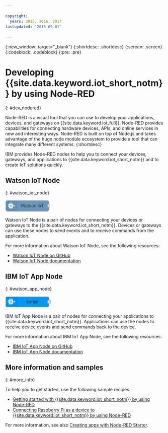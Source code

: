 ```yaml
---

copyright:
  years: 2015, 2016, 2017
lastupdated: "2016-09-01"

---
```


{:new_window: target="_blank"}
{:shortdesc: .shortdesc}
{:screen: .screen}
{:codeblock: .codeblock}
{:pre: .pre}

# Developing {{site.data.keyword.iot_short_notm}} by using Node-RED
{: #dev_nodered}

Node-RED is a visual tool that you can use to develop your applications, devices, and gateways on {{site.data.keyword.iot_full}}. Node-RED provides capabilities for connecting hardware devices, APIs, and online services in new and interesting ways. Node-RED is built on top of Node.js and takes advantage of the huge node module ecosystem to provide a tool that can integrate many different systems.
{:shortdesc}

IBM provides Node-RED nodes to help you to connect your devices, gateways, and applications to {{site.data.keyword.iot_short_notm}} and to create IoT solutions quickly.


## Watson IoT Node   
{: #watson_iot_node}  

![Watson IoT Node image](../images/node-red-watson.png "Watson IoT node image")


Watson IoT Node is a pair of nodes for connecting your devices or gateways to the {{site.data.keyword.iot_short_notm}}. Devices or gateways can use these nodes to send events and to receive commands from the application.

For more information about Watson IoT Node, see the following resources:

- [Watson IoT Node on GitHub](https://github.com/ibm-watson-iot/iot-nodered/tree/master/node-red-contrib-ibm-watson-iot)
- [Watson IoT Node documentation](https://www.npmjs.com/package/node-red-contrib-ibm-watson-iot)


## IBM IoT App Node  
{: #watson_app_node}  


![IBM IoT App Node image](../images/node-red-ibmiot.png "IBM IoT App node image")

IBM IoT App Node is a pair of nodes for connecting your applications to {{site.data.keyword.iot_short_notm}}. Applications can use the nodes to receive device events and send commands back to the device.

For more information about IBM IoT App Node, see the following resources:

- [IBM IoT App Node on GitHub](https://github.com/ibm-watson-iot/iot-nodered/tree/master/node-red-contrib-scx-ibmiotapp)
- [IBM IoT App Node documentation](http://flows.nodered.org/node/node-red-contrib-scx-ibmiotapp)


## More information and samples   
{: #more_info}


To help you to get started, use the following sample recipes:
- [Getting started with {{site.data.keyword.iot_short_notm}} by using Node-RED](https://developer.ibm.com/recipes/tutorials/getting-started-with-watson-iot-platform-using-node-red/)
- [Connecting Raspberry Pi as a device to {{site.data.keyword.iot_short_notm}} by using Node-RED](https://developer.ibm.com/recipes/tutorials/deploy-watson-iot-node-on-raspberry-pi/)

For more information, see also [Creating apps with Node-RED Starter](https://console.ng.bluemix.net/docs/starters/Node-RED/nodered.html#nodered).
